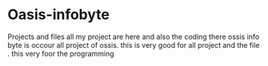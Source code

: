 # Oasis-infobyte
Projects
and files
all my project are here and also the coding there
ossis info byte is occour all project of ossis.
this is very good for all project and the file .
this very foor the programming
